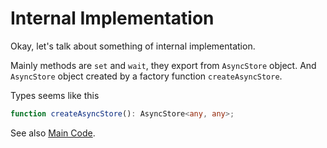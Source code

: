 # Internal Implementation

Okay, let's talk about something of internal implementation.

Mainly methods are `set` and `wait`, they export from `AsyncStore` object. And `AsyncStore` object created by a factory function `createAsyncStore`.

Types seems like this

```ts
function createAsyncStore(): AsyncStore<any, any>;
```

See also [Main Code](../src/core.ts).
